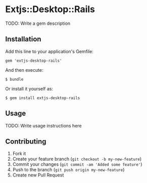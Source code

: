 # Extjs::Desktop::Rails

TODO: Write a gem description

## Installation

Add this line to your application's Gemfile:

    gem 'extjs-desktop-rails'

And then execute:

    $ bundle

Or install it yourself as:

    $ gem install extjs-desktop-rails

## Usage

TODO: Write usage instructions here

## Contributing

1. Fork it
2. Create your feature branch (`git checkout -b my-new-feature`)
3. Commit your changes (`git commit -am 'Added some feature'`)
4. Push to the branch (`git push origin my-new-feature`)
5. Create new Pull Request
